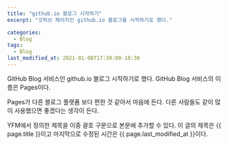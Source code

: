 ```yaml
---
title: "github.io 블로그 시작하기"
excerpt: "깃허브 페이지인 github.io 블로그를 시작하기로 했다."

categories:
  - Blog
tags:
  - Blog
last_modified_at: 2021-01-08T17:30:00-18:30
---
```


GitHub Blog 서비스인 github.io 블로그 시작하기로 했다.
GitHub Blog 서비스의 이름은 Pages이다.

Pages가 다른 블로그 플랫폼 보다 편한 것 같아서 마음에 든다.
다른 사람들도 같이 많이 사용했으면 좋겠다는 생각이 든다.

YFM에서 정의한 제목을 이중 괄호 구문으로 본문에 추가할 수 있다.
이 글의 제목은 {{ page.title }}이고
마지막으로 수정된 시간은 {{ page.last_modified_at }}이다.